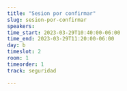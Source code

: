 ```yaml
---
title: "Sesion por confirmar"
slug: sesion-por-confirmar
speakers:
time_start: 2023-03-29T10:40:00-06:00
time_end: 2023-03-29T11:20:00-06:00
day: b
timeslot: 2
room: 1
timeorder: 1
track: seguridad

---
```

